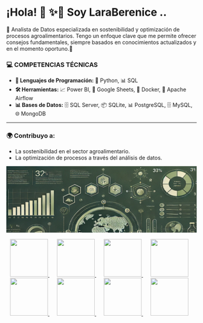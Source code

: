 # ¡Hola! 👋 ✨🔭 Soy LaraBerenice ..

🌱 Analista de Datos especializada en sostenibilidad y optimización de procesos agroalimentarios. Tengo un enfoque clave que me permite ofrecer consejos fundamentales, siempre basados en conocimientos actualizados y en el momento oportuno.🌱

### 💻 COMPETENCIAS TÉCNICAS
- **🔧 Lenguajes de Programación:** 🐍 Python, 📊 SQL
- **🛠 Herramientas:** 📈 Power BI, 📅 Google Sheets, 🐳 Docker, 🚀 Apache Airflow
- **📊 Bases de Datos:** 🗄️ SQL Server, 📦 SQLite, 📊 PostgreSQL, 🗄️ MySQL, 🌐 MongoDB

---

### 🌍 Contribuyo a:
- La sostenibilidad en el sector agroalimentario.
- La optimización de procesos a través del análisis de datos.

![Nueva Imagen](https://github.com/LaraBerenice/Repo_Imagenes/blob/main/xx.png)

<a href="git_hub" style="margin: 10px;">
    <img src="https://github.com/user-attachments/assets/70bb8b8e-b3ce-48a3-ae6f-5c4cb1db8434" style="width: 100px; height: 100px;">
</a>
<a href="ENLACE_Python" style="margin: 10px;">
    <img src="https://img.icons8.com/?size=100&id=13441&format=png&color=000000" style="width: 100px; height: 100px;">
</a>
<a href="ENLACE_POWER_BI" style="margin: 10px;">
    <img src="https://img.icons8.com/?size=100&id=qYfwpsRXEcpc&format=png&color=000000" style="width: 100px; height: 100px;">
</a>
<a href="ENLACE_GOOGLE_SHEETS" style="margin: 10px;">
    <img src="https://img.icons8.com/?size=100&id=30461&format=png&color=000000" style="width: 100px; height: 100px;">
</a>
<a href="ENLACE_DOCKER" style="margin: 10px;">
    <img src="https://img.icons8.com/?size=100&id=cdYUlRaag9G9&format=png&color=000000" style="width: 100px; height: 100px;">
</a>
<a href="ENLACE_APACHE_AIRFLOW" style="margin: 10px;">
    <img src="https://github.com/user-attachments/assets/8ff6532e-81c5-4abc-bb0a-deea8e6cf0c79" style="width: 100px; height: 100px;">
</a>
<a href="ENLACE_SQL_SERVER" style="margin: 10px;">
    <img src="https://img.icons8.com/?size=100&id=uOsDUfEtcu5S&format=png&color=000000" style="width: 100px; height: 100px;">
</a>
<a href="ENLACE_MONGODB" style="margin: 10px;">
    <img src="https://github.com/user-attachments/assets/404c6695-7ff9-421e-bf46-a3cb714f1521" style="width: 100px; height: 100px;">
</a>




